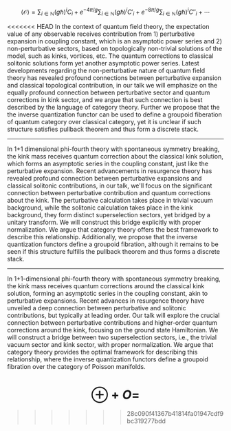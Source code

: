 
$$
\left\langle \mathcal{O} \right\rangle=\sum_ {i\in \mathbb{N} }(g\hbar)^{i} C_ {i} + e^{ -4\pi /g } \sum_ {i\in \mathbb{N} }(g\hbar)^{i} C'_ {i} + e^{ -8\pi /g } \sum_ {i\in \mathbb{N} }(g\hbar)^{i} C''_ {i}+\cdots
$$

<<<<<<< HEAD
In the context of quantum field theory, the expectation value of any observable receives contribution from 1) perturbative expansion in coupling constant, which is an asymptotic power series and 2) non-perturbative sectors, based on topologically non-trivial solutions of the model, such as kinks, vortices, etc. The quantum corrections to classical solitonic solutions form yet another asymptotic power series. Latest developments regarding the non-perturbative nature of quantum field theory has revealed profound connections between perturbative expansion and classical topological contribution, in our talk we will emphasize on the equally profound connection between perturbative sector and quantum corrections in kink sector, and we argue that such connection is best described by the language of category theory. Further we propose that the the inverse quantization functor can be used to define a groupoid fiberation of quantum category over classical category, yet it is unclear if such structure satisfies pullback theorem and thus form a discrete stack.

- - -

In 1+1 dimensional phi-fourth theory with spontaneous symmetry breaking, the kink mass receives quantum correction about the classical kink solution, which forms an asymptotic series in the coupling constant, just like the perturbative expansion. Recent advancements in resurgence theory has revealed profound connection between perturbative expansions and classical solitonic contributions, in our talk, we'll focus on the significant connection between perturbative contribution and quantum corrections about the kink. The perturbative calculation takes place in trivial vacuum background, while the solitonic calculation takes place in the kink background, they form distinct superselection sectors, yet bridged by a unitary transform. We will construct this bridge explicitly with proper normalization. We argue that category theory offers the best framework to describe this relationship. Additionally, we propose that the inverse quantization functors define a groupoid fibration, although it remains to be seen if this structure fulfills the pullback theorem and thus forms a discrete stack.

- - -

In 1+1-dimensional phi-fourth theory with spontaneous symmetry breaking, the kink mass receives quantum corrections around the classical kink solution, forming an asymptotic series in the coupling constant, akin to perturbative expansions. Recent advances in resurgence theory have unveiled a deep connection between perturbative and solitonic contributions, but typically at leading order. Our talk will explore the crucial connection between perturbative contributions and higher-order quantum corrections around the kink, focusing on the ground state Hamiltonian. We will construct a bridge between two superselection sectors, i.e., the trivial vacuum sector and kink sector, with proper normalization. We argue that category theory provides the optimal framework for describing this relationship, where the inverse quantization functors define a groupoid fibration over the category of Poisson manifolds.

$$
\oplus + O=
$$
=======
>>>>>>> 28c090f41367b41814fa01947cdf9bc319277bdd

